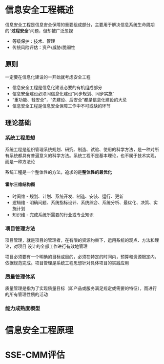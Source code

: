 # 信息安全工程概述

信息安全工程是信息安全保障的重要组成部分，主要用于解决信息系统生命周期的“**过程安全**”问题，但却被广泛忽视

- 等级保护：技术、管理
- 传统风险评估：资产/威胁/脆弱性

## 原则

一定要在信息化建设的一开始就考虑安全工程

- 信息安全工程是信息化建设必要的有机组成部分
- 信息安全建设必须同信息化建设“同步规划、同步实施”
- “重功能、轻安全”，“先建设、后安全”都是信息化建设的大忌
- 信息安全工程是信息安全保障工作中不可或缺的环节

## 理论基础

### 系统工程思想

系统工程是组织管理系统规划、研究、制造、试验、使用的科学方法，是一种对所有系统都具有普遍意义的科学方法。系统工程不是基本理论，也不属于技术实现，而是一种方法论

系统工程是一个整体性的方法，追求的是**整体性的最优化**

#### 霍尔三维结构图

- 时间维 - 规划、计划、系统开发、制造、安装、运行、更新
- 逻辑维 - 明确问题、系统指标设计、系统综合、系统分析、最优化、决策、实施计划
- 知识维 - 完成系统所需要的行业或专业知识

### 项目管理方法

项目管理，就是项目的管理者，在有限的资源约束下，运用系统的观点、方法和理论，对项目 设计的全部工作进行有效地管理

项目必须要有一个明确的目标或目的，必须在特定的时间内，预算和资源限定内，依据规范完成。项目管理是系统工程思想针对具体项目的实践应用

### 质量管理体系

质量管理是指为了实现质量目标（即产品或服务满足规定或需要的特征），而进行的所有管理性质的活动

### 能力成熟度模型

# 信息安全工程原理

# SSE-CMM评估

